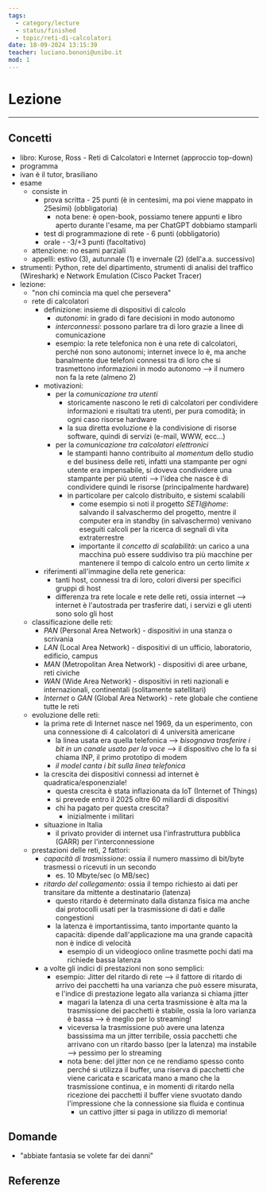 ```yaml
---
tags:
  - category/lecture
  - status/finished
  - topic/reti-di-calcolatori
date: 18-09-2024 13:15:39
teacher: luciano.bononi@unibo.it
mod: 1
---
```

# Lezione
---
## Concetti
- libro: Kurose, Ross - Reti di Calcolatori e Internet (approccio top-down)
- programma
- ivan è il tutor, brasiliano
- esame
	- consiste in
		- prova scritta - 25 punti (è in centesimi, ma poi viene mappato in 25esimi) (obbligatoria)
			- nota bene: è open-book, possiamo tenere appunti e libro aperto durante l'esame, ma per ChatGPT dobbiamo stamparli
		- test di programmazione di rete - 6 punti (obbligatorio)
		- orale - -3/+3 punti (facoltativo)
	- attenzione: no esami parziali
	- appelli: estivo (3), autunnale (1) e invernale (2) (dell'a.a. successivo)
- strumenti: Python, rete del dipartimento, strumenti di analisi del traffico (Wireshark) e Network Emulation (Cisco Packet Tracer)
- lezione:
	- "non chi comincia ma quel che persevera"
	- rete di calcolatori
		- definizione: insieme di dispositivi di calcolo
			- _autonomi_: in grado di fare decisioni in modo autonomo
			- _interconnessi_: possono parlare tra di loro grazie a linee di comunicazione
			- esempio: la rete telefonica non è una rete di calcolatori, perché non sono autonomi; internet invece lo è, ma anche banalmente due telefoni connessi tra di loro che si trasmettono informazioni in modo autonomo --> il numero non fa la rete (almeno 2)
		- motivazioni: 
			- per la _comunicazione tra utenti_
				- storicamente nascono le reti di calcolatori per condividere informazioni e risultati tra utenti, per pura comodità; in ogni caso risorse hardware
				- la sua diretta evoluzione è la condivisione di risorse software, quindi di servizi (e-mail, WWW, ecc...)
			- per la _comunicazione tra calcolatori elettronici_
				- le stampanti hanno contribuito al _momentum_ dello studio e del business delle reti, infatti una stampante per ogni utente era impensabile, si doveva condividere una stampante per più utenti --> l'idea che nasce è di condividere quindi le risorse (principalmente hardware)
				- in particolare per calcolo distribuito, e sistemi scalabili
					- come esempio si noti il progetto _SETI@home_: salvando il salvaschermo del progetto, mentre il computer era in standby (in salvaschermo) venivano eseguiti calcoli per la ricerca di segnali di vita extraterrestre
					- importante il _concetto di scalabilità_: un carico a una macchina può essere suddiviso tra più macchine per mantenere il tempo di calcolo entro un certo limite $x$
		- riferimenti all'immagine della rete generica:
			- tanti host, connessi tra di loro, colori diversi per specifici gruppi di host
			- differenza tra rete locale e rete delle reti, ossia internet --> internet è l'autostrada per trasferire dati, i servizi e gli utenti sono solo gli host
	- classificazione delle reti:
		- _PAN_ (Personal Area Network) - dispositivi in una stanza o scrivania
		- _LAN_ (Local Area Network) - dispositivi di un ufficio, laboratorio, edificio, campus
		- _MAN_ (Metropolitan Area Network) - dispositivi di aree urbane, reti civiche
		- _WAN_ (Wide Area Network) - dispositivi in reti nazionali e internazionali, continentali (solitamente satellitari)
		- _Internet_ o _GAN_ (Global Area Network) - rete globale che contiene tutte le reti
	- evoluzione delle reti:
		- la prima rete di Internet nasce nel 1969, da un esperimento, con una connessione di 4 calcolatori di 4 università americane
			- la linea usata era quella telefonica --> _bisognava trasferire i bit in un canale usato per la voce_ --> il dispositivo che lo fa si chiama INP, il primo prototipo di modem
			- _il model canta i bit sulla linea telefonica_
		- la crescita dei dispositivi connessi ad internet è quadratica/esponenziale!
			- questa crescita è stata inflazionata da IoT (Internet of Things)
			- si prevede entro il 2025 oltre 60 miliardi di dispositivi
			- chi ha pagato per questa crescita?
				- inizialmente i militari
		- situazione in Italia
			- il privato provider di internet usa l'infrastruttura pubblica (GARR) per l'interconnessione
	- prestazioni delle reti, 2 fattori:
		- _capacità di trasmissione_: ossia il numero massimo di bit/byte trasmessi o ricevuti in un secondo
			- es. 10 Mbyte/sec (o MB/sec)
		- _ritardo del collegamento_: ossia il tempo richiesto ai dati per transitare da mittente a destinatario (latenza)
			- questo ritardo è determinato dalla distanza fisica ma anche dai protocolli usati per la trasmissione di dati e dalle congestioni
			- la latenza è importantissima, tanto importante quanto la capacità: dipende dall'applicazione ma una grande capacità non è indice di velocità
				- esempio di un videogioco online trasmette pochi dati ma richiede bassa latenza
		- a volte gli indici di prestazioni non sono semplici:
			- esempio: Jitter del ritardo di rete --> il fattore di ritardo di arrivo dei pacchetti ha una varianza che può essere misurata, e l'indice di prestazione legato alla varianza si chiama jitter
				- magari la latenza di una certa trasmissione è alta ma la trasmissione dei pacchetti è stabile, ossia la loro varianza è bassa --> è meglio per lo streaming!
				- viceversa la trasmissione può avere una latenza bassissima ma un jitter terribile, ossia pacchetti che arrivano con un ritardo basso (per la latenza) ma instabile --> pessimo per lo streaming
				- nota bene: del jitter non ce ne rendiamo spesso conto perché si utilizza il buffer, una riserva di pacchetti che viene caricata e scaricata mano a mano che la trasmissione continua, e in momenti di ritardo nella ricezione dei pacchetti il buffer viene svuotato dando l'impressione che la connessione sia fluida e continua
					- un cattivo jitter si paga in utilizzo di memoria!

## Domande
- "abbiate fantasia se volete far dei danni"

## Referenze
